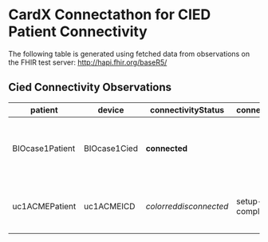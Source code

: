 # CardX Connectathon for CIED Patient Connectivity
The following table is generated using fetched data from observations on the FHIR test server: http://hapi.fhir.org/baseR5/


## Cied Connectivity Observations

| patient | device | connectivityStatus | connectivityModifier | note |
| --- | --- | --- | --- | --- |
| BIOcase1Patient | BIOcase1Cied | **connected** |  | Case 1: Setup after monitor replacement not complete |
| uc1ACMEPatient | uc1ACMEICD | $${color{red}disconnected}$$ | setup-not-completed | The patient does not have an active monitor. |

